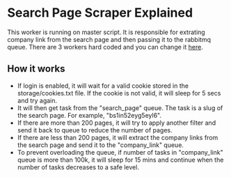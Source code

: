 # Search Page Scraper Explained

This worker is running on master script. It is responsible for extrating company link from the search page and then passing it to the rabbitmq queue. There are 3 workers hard coded and you can change it [here](/../actions/search_page_generator.py#L13).

## How it works

- If login is enabled, it will wait for a valid cookie stored in the storage/cookies.txt file. If the cookie is not valid, it will sleep for 5 secs and try again.
- It will then get task from the "search_page" queue. The task is a slug of the search page. For example, "bs1in52eyg5eyl6".
- If there are more than 200 pages, it will try to apply another filter and send it back to queue to reduce the number of pages.
- If there are less than 200 pages, it will extract the company links from the search page and send it to the "company_link" queue.
- To prevent overloading the queue, if number of tasks in "company_link" queue is more than 100k, it will sleep for 15 mins and continue when the number of tasks decreases to a safe level.
